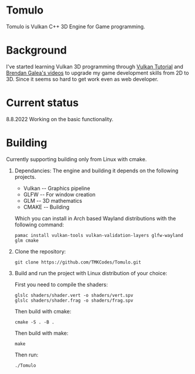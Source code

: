 # Tomulo

Tomulo is Vulkan C++ 3D Engine for Game programming. 

# Background

I've started learning Vulkan 3D programming through [Vulkan Tutorial](https://vulkan-tutorial.com/) and
[Brendan Galea's videos](https://www.youtube.com/watch?v=Y9U9IE0gVHA&list=PL8327DO66nu9qYVKLDmdLW_84-yE4auCR) to upgrade my game development skills from 2D to 3D. Since it seems so hard to get work even as web developer.

# Current status

8.8.2022 Working on the basic functionality.  

# Building

Currently supporting building only from Linux with cmake. 

1. Dependancies:
    The engine and building it depends on the following projects.
    * Vulkan -- Graphics pipeline
    * GLFW -- For window creation
    * GLM -- 3D mathematics
    * CMAKE -- Building

    Which you can install in Arch based Wayland distributions with the following command:
    ```
    pamac install vulkan-tools vulkan-validation-layers glfw-wayland glm cmake
    ```


2. Clone the repository:
    ```
    git clone https://github.com/TMKCodes/Tomulo.git
    ```

3. Build and run the project with Linux distribution of your choice:

    First you need to compile the shaders:
    ```
    glslc shaders/shader.vert -o shaders/vert.spv
    glslc shaders/shader.frag -o shaders/frag.spv
    ```

    Then build with cmake:
    ```
    cmake -S . -B .
    ```

    Then build with make:
    ```
    make
    ```

    Then run:
    ```
    ./Tomulo
    ```

